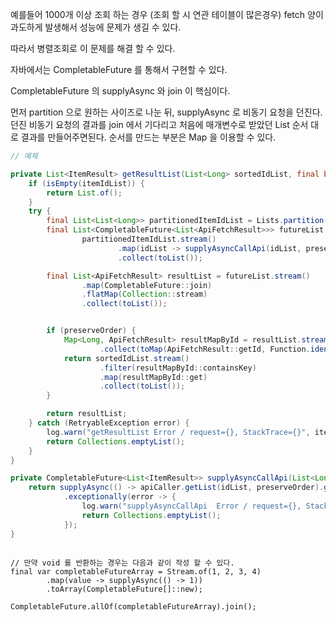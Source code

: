 예를들어 1000개 이상 조회 하는 경우 (조회 할 시 연관 테이블이 많은경우) fetch 양이 과도하게 발생해서 성능에 문제가 생길 수 있다.

따라서 병렬조회로 이 문제를 해결 할 수 있다.

자바에서는 CompletableFuture 를 통해서 구현할 수 있다.

CompletableFuture 의 supplyAsync 와 join 이 핵심이다. 

먼저 partition 으로 원하는 사이즈로 나눈 뒤, supplyAsync 로 비동기 요청을 던진다.
던진 비동기 요청의 결과를 join 에서 기다리고 처음에 매개변수로 받았던 List 순서 대로 결과를 만들어주면된다. 
순서를 만드는 부분은 Map 을 이용할 수 있다.




```java
// 예제 

private List<ItemResult> getResultList(List<Long> sortedIdList, final boolean preserveOrder) {
    if (isEmpty(itemIdList)) {
        return List.of();
    }
    try {
        final List<List<Long>> partitionedItemIdList = Lists.partition(sortedIdList, PARTITION_SIZE);
        final List<CompletableFuture<List<ApiFetchResult>>> futureList =
                partitionedItemIdList.stream()
                        .map(idList -> supplyAsyncCallApi(idList, preserveOrder))
                        .collect(toList());

        final List<ApiFetchResult> resultList = futureList.stream()
                .map(CompletableFuture::join)
                .flatMap(Collection::stream)
                .collect(toList());


        if (preserveOrder) {
            Map<Long, ApiFetchResult> resultMapById = resultList.stream()
                    .collect(toMap(ApiFetchResult::getId, Function.identity()));
            return sortedIdList.stream()
                    .filter(resultMapById::containsKey)
                    .map(resultMapById::get)
                    .collect(toList());
        }

        return resultList;
    } catch (RetryableException error) {
        log.warn("getResultList Error / request={}, StackTrace={}", itemIdList, error);
        return Collections.emptyList();
    }
}

private CompletableFuture<List<ItemResult>> supplyAsyncCallApi(List<Long> idList, boolean preserveOrder) {
    return supplyAsync(() -> apiCaller.getList(idList, preserveOrder).getData())
            .exceptionally(error -> {
                log.warn("supplyAsyncCallApi  Error / request={}, StackTrace={}", idList, error);
                return Collections.emptyList();
            });
}

```



```

// 만약 void 를 반환하는 경우는 다음과 같이 작성 할 수 있다.
final var completableFutureArray = Stream.of(1, 2, 3, 4)
        .map(value -> supplyAsync(() -> 1))
        .toArray(CompletableFuture[]::new);

CompletableFuture.allOf(completableFutureArray).join();
```
